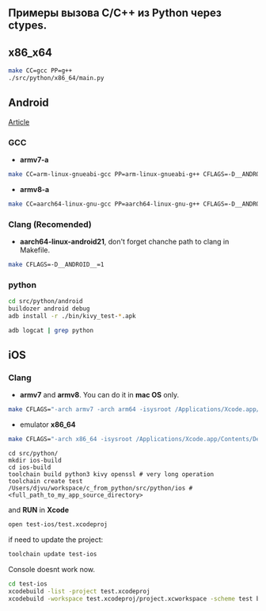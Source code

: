 ## Примеры вызова C/C++ из Python через ctypes.

## x86_x64
```bash
make CC=gcc PP=g++
./src/python/x86_64/main.py
```

## Android

[Article](https://habr.com/ru/post/656453/)

### GCC
 - **armv7-a**
```bash
make CC=arm-linux-gnueabi-gcc PP=arm-linux-gnueabi-g++ CFLAGS=-D__ANDROID__=1
```
 - **armv8-a**
```bash
make CC=aarch64-linux-gnu-gcc PP=aarch64-linux-gnu-g++ CFLAGS=-D__ANDROID__=1
```

### Clang (**Recomended**)
 - **aarch64-linux-android21**, don't forget chanche path to clang in Makefile.
```bash
make CFLAGS=-D__ANDROID__=1
```

### python
```bash
cd src/python/android
buildozer android debug
adb install -r ./bin/kivy_test-*.apk
```

```bash
adb logcat | grep python
```

## iOS

### Clang 
 - **armv7** and **armv8**. You can do it in **mac OS** only. 
```bash
make CFLAGS="-arch armv7 -arch arm64 -isysroot /Applications/Xcode.app/Contents/Developer/Platforms/iPhoneOS.platform/Developer/SDKs/iPhoneOS.sdk"
```

 - emulator **x86_64**
```bash
make CFLAGS="-arch x86_64 -isysroot /Applications/Xcode.app/Contents/Developer/Platforms/iPhoneSimulator.platform/Developer/SDKs/iPhoneSimulator.sdk"
```

```
cd src/python/
mkdir ios-build
cd ios-build
toolchain build python3 kivy openssl # very long operation
toolchain create test /Users/djvu/workspace/c_from_python/src/python/ios #<full_path_to_my_app_source_directory>
```
and **RUN** in **Xcode**

```bash
open test-ios/test.xcodeproj
```

if need to update the project:
```bash
toolchain update test-ios
```


Console doesnt work now.
```bash
cd test-ios
xcodebuild -list -project test.xcodeproj
xcodebuild -workspace test.xcodeproj/project.xcworkspace -scheme test build
```


